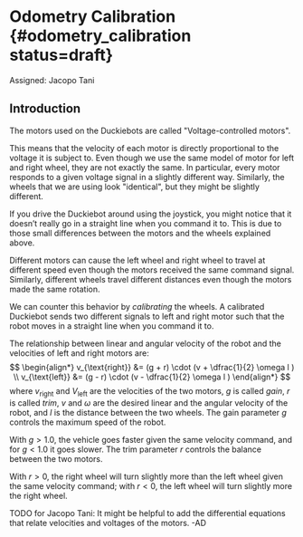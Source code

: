 # Odometry Calibration {#odometry_calibration status=draft}

Assigned: Jacopo Tani

## Introduction

The motors used on the Duckiebots are called "Voltage-controlled motors".

This means that the velocity of each motor is directly proportional to the voltage it is subject to. Even though we use the same model of motor for left and right wheel, they are not exactly the same. In particular, every motor responds to a given voltage signal in a slightly different way. Similarly, the wheels that we are using look "identical", but they might be slightly different.

If you drive the Duckiebot around using the joystick, you might notice that it doesn’t really go in a straight line when you command it to. This is due to those small differences between the motors and the wheels explained above.

Different motors can cause the left wheel and right wheel to travel at different speed even though the motors received the same command signal. Similarly, different wheels travel different distances even though the motors made the same rotation.

We can counter this behavior by *calibrating* the wheels. A calibrated Duckiebot
sends two different signals to left and right motor such that the robot moves in
a straight line when you command it to.

The relationship between linear and angular velocity of the robot and the velocities
of left and right motors are:
$$
\begin{align*}
    v_{\text{right}} &= (g + r) \cdot (v + \dfrac{1}{2} \omega l ) \\
    v_{\text{left}} &= (g - r) \cdot (v - \dfrac{1}{2} \omega l )
\end{align*}
$$
where $v_{\text{right}}$ and $V_{\text{left}}$ are the velocities of the two motors, $g$ is called *gain*, $r$ is called *trim*, $v$ and $\omega$ are the desired linear and the angular velocity of the robot, and $l$ is the distance between the two
wheels. The gain parameter $g$ controls the maximum speed of the robot.

With $g > 1.0$, the vehicle goes faster given the same velocity command, and for $g < 1.0$ it goes slower. The trim parameter $r$ controls the balance between the two motors.

With $r > 0$, the right wheel will turn slightly more than the left wheel given the same velocity command; with $r < 0$, the left wheel will turn slightly more the right wheel.

TODO for Jacopo Tani: It might be helpful to add the differential equations that relate velocities and voltages of the motors. -AD

<!-- From old google docs file: https://docs.google.com/document/d/1FmuOvPtKPMSIfay0wuxPQXESbmxYewl3gwJmhLU-4KY/edit#

Motivation
You might have noticed that your vehicle doesn’t really go in a straight line when you command it to. Also, the vehicle might not go at the velocity you are commanding it to drive at.

This is due to the fact a slight difference between the motors and the wheels can cause the left wheel and right wheel to travel slightly different distance even though they have made the same rotation. Also, the system has no encoders, so we are commanding open loop voltages without ensuring the desired wheel velocity is met.

We can counter this behavior by calibrating the “gain” and “trim”  on the commands that are sent to the wheels. This tutorial will walk you through the calibration process and also introduce the use of parameter server in ROS.
Method
We want to be able to specify a velocity(speed) and angular velocity(rotation) to control where the car goes. However the motors can only be controlled via rotation rate commands. Our robots use differential drive. For details see https://chess.eecs.berkeley.edu/eecs149/documentation/differentialDrive.pdf

Software Implementation
The inverse_kinematics_node under dagu_car pkg is in charge of translating a desired velocity(speed) and angular velocity(rotation) command, also called Twist2D, to motor voltages. It also adjusting the wheel voltage commands by a gain and trim value. The relationship between the velocities and the output voltages are defined as:

right_wheel_voltage = (gain + trim) * (linearVelocity + angularVelocity * 0.5 * baseline)
left_wheel_voltage = (gain - trim) * (linearVelocity - angularVelocity * 0.5 * baseline)

The baseline is the distance between the two wheels. Note that if the gain = 1.0 and trim = 0.0, the wheel’s voltages are exactly the same as the linear velocity + or - angular velocity times half the baseline length.


With gain > 1.0, the vehicle goes faster given the same velocity command, and for gain <1.0 it would go slower.

With trim > 0, the right wheel will turn slightly more than the left wheel given the same velocity command; with trim < 0, the left wheel will turn slightly more the right wheel.
Calibration Instructions
Make sure that your vehicle is on and connected to the wifi.

On your Duckiebot, launch the joystick

duckiebot: $ roslaunch duckietown_demos joystick.launch veh:=${VEHICLE_NAME}

Changing the trim to 0.01:

duckiebot: $ rosservice call /${VEHICLE_NAME}/inverse_kinematics_node/set_trim -- 0.01

Or Changing the trim in a negative way, e.g. to -0.01:

duckiebot: $ rosservice call /${VEHICLE_NAME}/inverse_kinematics_node/set_trim -- -0.01

Keep setting the trim until the duckiebot goes straight

Then start setting the gain:

duckiebot: $ rosservice call /${VEHICLE_NAME}/inverse_kinematics_node/set_gain -- 1.1

When you are all done, save the parameters by running:

duckiebot: $ rosservice call /${VEHICLE_NAME}/inverse_kinematics_node/save_calibration

If you do this the first time, you will see how it creates a new ${VEHICLE_NAME}.yaml file for your duckiebot in the folder:
duckietown/config/baseline/calibration/kinematics
 which you can add and commit to the git repo.

Testing instructions
See operation manual instructions for details
Demo instructions
You can connect to your robot and just run “make demo-joystick” to play around with driving straight and  changing the trim/gain
Performance Evaluation
The trim performance is tested by setting a reasonable distance (3 tiles length) and evaluating whether or not the robot can stay within the lane when it traverse the entire distance. The velocity is tested similarly by evaluating whether the robot traverses far enough or too far when driving for a specific amount of time.


-->
